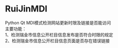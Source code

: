 # RuiJinMDI<br>
Python Qt MDI模式检测网站更新时限及链接是否能访问<br>
主要功能：<br>
1、检测瑞金市信息公开栏目信息发布是否符合时限的规定<br>
2、检测瑞金市信息公开栏目信息页面是否存在错误链接<br>

